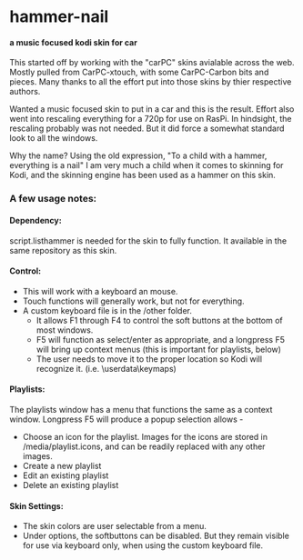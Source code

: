 # hammer-nail
#### a music focused kodi skin for car
This started off by working with the "carPC" skins avialable across the web.  Mostly pulled from CarPC-xtouch, with some CarPC-Carbon bits and pieces.  Many thanks to all the effort put into those skins by thier respective authors.

Wanted a music focused skin to put in a car and this is the result.  Effort also went into rescaling everything for a 720p for use on RasPi.   In hindsight, the rescaling probably was not needed.  But it did force a somewhat standard look to all the windows.

Why the name?  Using the old expression, "To a child with a hammer, everything is a nail"   I am very much a child when it comes to skinning for Kodi, and the skinning engine has been used as a hammer on this skin.

### A few usage notes:

#### Dependency:
script.listhammer is needed for the skin to fully function.  It available in the same repository as this skin.  

#### Control:
* This will work with a keyboard an mouse.   
* Touch functions will generally work, but not for everything.
* A custom keyboard file is in the /other folder.  
  * It allows F1 through F4 to control the soft buttons at the bottom of most windows.  
  * F5 will function as select/enter as appropriate, and a longpress F5 will bring up context menus (this is important for playlists, below)
  * The user needs to move it to the proper location so Kodi will recognize it.   (i.e. \userdata\keymaps\)
  
#### Playlists:
The playlists window has a menu that functions the same as a context window.  Longpress F5 will produce a popup selection allows - 
* Choose an icon for the playlist.  Images for the icons are stored in /media/playlist.icons, and can be readily replaced with any other images.
* Create a new playlist
* Edit an existing playlist
* Delete an existing playlist

#### Skin Settings:
* The skin colors are user selectable from a menu.
* Under options, the softbuttons can be disabled.  But they remain visible for use via keyboard only, when using the custom keyboard file.
